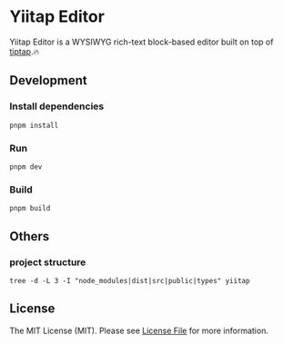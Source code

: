 # Yiitap Editor

Yiitap Editor is a WYSIWYG rich-text block-based editor built on top of [tiptap](https://tiptap.dev).🔥

## Development
### Install dependencies
```shell
pnpm install
```

### Run
```shell
pnpm dev
```

### Build
```shell
pnpm build
```

## Others
### project structure
```shell
tree -d -L 3 -I "node_modules|dist|src|public|types" yiitap
```

## License
The MIT License (MIT). Please see [License File](LICENSE.md) for more information.
